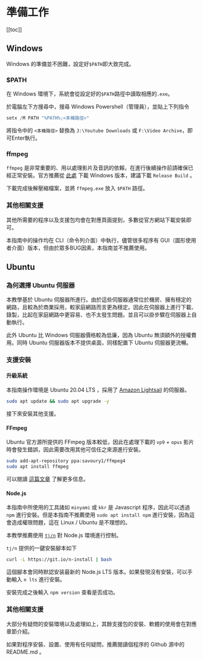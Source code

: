 # 準備工作

[[toc]]

## Windows

Windows 的準備並不困難，設定好`$PATH`即大致完成。

### $PATH

在 Windows 環境下，系統會從設定好的`$PATH`路徑中讀取相應的`.exe`。

於電腦左下方搜尋中，搜尋 Windows Powershell（管理員），並貼上下列指令

```powershell
setx /M PATH "%PATH%;<本機路徑>"
```
將指令中的 `<本機路徑>` 替換為 `J:\Youtube Downloads` 或 `F:\Video Archive`，即可Enter執行。

### ffmpeg

`ffmpeg` 是非常重要的、用以處理影片及音訊的依賴，在進行後續操作前請確保已經正常安裝。官方推薦從 [此處](https://www.gyan.dev/ffmpeg/builds/) 下載 Windows 版本，建議下載 `Release Build` 。

下載完成後解壓縮檔案，並將 `ffmpeg.exe` 放入 `$PATH` 路徑。

### 其他相關支援

其他所需要的程序以及支援包均會在對應頁面提到，多數從官方網站下載安裝即可。

本指南中的操作均在 CLI（命令列介面）中執行，儘管很多程序有 GUI（圖形使用者介面）版本，但由於眾多BUG因素，本指南並不推薦使用。

## Ubuntu

### 為何選擇 Ubuntu 伺服器

本教學基於 Ubuntu 伺服器所進行。由於這些伺服器通常位於機房、擁有穩定的網路，且較為於商業採用，較家庭網路而言更為穩定。因此在伺服器上進行下載、錄製，比起在家庭網路中更容易、也不太發生問題。並且可以掛步驟在伺服器上自動執行。

此外 Ubuntu 比 Windows 伺服器價格較為低廉，因為 Ubuntu 無須額外的授權費用。同時 Ubuntu 伺服器版本不提供桌面，同樣配置下 Ubuntu 伺服器更流暢。

### 支援安裝

#### 升級系統

本指南操作環境是 Ubuntu 20.04 LTS ，採用了 [Amazon Lightsail](https://lightsail.aws.amazon.com/) 的伺服器。

```bash
sudo apt update && sudo apt upgrade -y
```

接下來安裝其他支援。

#### FFmpeg

Ubuntu 官方源所提供的 FFmpeg 版本較低，因此在處理下載的 `vp9` + `opus` 影片時會發生錯誤，因此需要改用其他可信任之來源進行安裝。

```bash
sudo add-apt-repository ppa:savoury1/ffmpeg4
sudo apt install ffmpeg
```

可以閱讀 [這篇文章](https://ubuntuhandbook.org/index.php/2021/05/install-ffmpeg-4-4-ppa-ubuntu-20-04-21-04/) 了解更多信息。

#### Node.js

本指南中所使用的工具諸如 `minyami` 或 `kkr` 是 Javascript 程序，因此可以透過 `npm` 進行安裝。但是本指南不推薦使用 `sudo apt install npm` 進行安裝，因為這會造成權限問題，這在 Linux / Ubuntu 是不理想的。

本教學推薦使用 [`tj/n`](https://github.com/tj/n) 對 Node.js 環境進行控制。

`tj/n` 提供的一鍵安裝腳本如下

```bash
curl -L https://git.io/n-install | bash
```

這個腳本會同時默認安装最新的 Node.js LTS 版本。如果發現沒有安裝，可以手動輸入 `n lts` 進行安裝。

安裝完成之後輸入 `npm version` 查看是否成功。

### 其他相關支援

大部分有疑問的安裝環境以及處理如上，其餘支援包的安裝、軟體的使用會在對應章節介紹。

如果對程序安裝、設置、使用有任何疑問，推薦閱讀個程序的 Github 源中的 README.md 。
